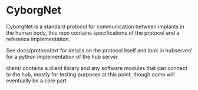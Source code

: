 # CyborgNet
CyborgNet is a standard protocol for communication between implants in the human body, this repo contains specifications of the protocol and a reference implementation.

See docs/protocol.txt for details on the protocol itself and look in hubserver/ for a python implementation of the hub server.

client/ contains a client library and any software modules that can connect to the hub, mostly for testing purposes at this point, though some will eventually be a core part
